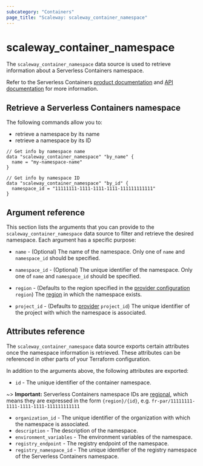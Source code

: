 ```yaml
---
subcategory: "Containers"
page_title: "Scaleway: scaleway_container_namespace"
---
```


# scaleway_container_namespace

The `scaleway_container_namespace` data source is used to retrieve information about a Serverless Containers namespace.

Refer to the Serverless Containers [product documentation](https://www.scaleway.com/en/docs/serverless/containers/) and [API documentation](https://www.scaleway.com/en/developers/api/serverless-containers/) for more information.

## Retrieve a Serverless Containers namespace

The following commands allow you to:

- retrieve a namespace by its name
- retrieve a namespace by its ID

```hcl
// Get info by namespace name
data "scaleway_container_namespace" "by_name" {
  name = "my-namespace-name"
}

// Get info by namespace ID
data "scaleway_container_namespace" "by_id" {
  namespace_id = "11111111-1111-1111-1111-111111111111"
}
```

## Argument reference

This section lists the arguments that you can provide to the `scaleway_container_namespace` data source to filter and retrieve the desired namespace. Each argument has a specific purpose:

- `name` - (Optional) The name of the namespace. Only one of `name` and `namespace_id` should be specified.

- `namespace_id` - (Optional) The unique identifier of the namespace. Only one of `name` and `namespace_id` should be specified.

- `region` - (Defaults to the region specified in the [provider configuration](../index.md#region) `region`) The [region](../guides/regions_and_zones.md#regions) in which the namespace exists.

- `project_id` - (Defaults to [provider](../index.md#project_id) `project_id`) The unique identifier of the project with which the namespace is associated.

## Attributes reference

The `scaleway_container_namespace` data source exports certain attributes once the namespace information is retrieved. These attributes can be referenced in other parts of your Terraform configuration.

In addition to the arguments above, the following attributes are exported:

- `id` - The unique identifier of the container namespace.

~> **Important:** Serverless Containers namespace IDs are [regional](../guides/regions_and_zones.md#resource-ids), which means they are expressed in the form `{region}/{id}`, e.g. `fr-par/11111111-1111-1111-1111-111111111111`

- `organization_id` - The unique identifier of the organization with which the namespace is associated.
- `description` - The description of the namespace.
- `environment_variables` - The environment variables of the namespace.
- `registry_endpoint` - The registry endpoint of the namespace.
- `registry_namespace_id` - The unique identifier of the registry namespace of the Serverless Containers namespace.
